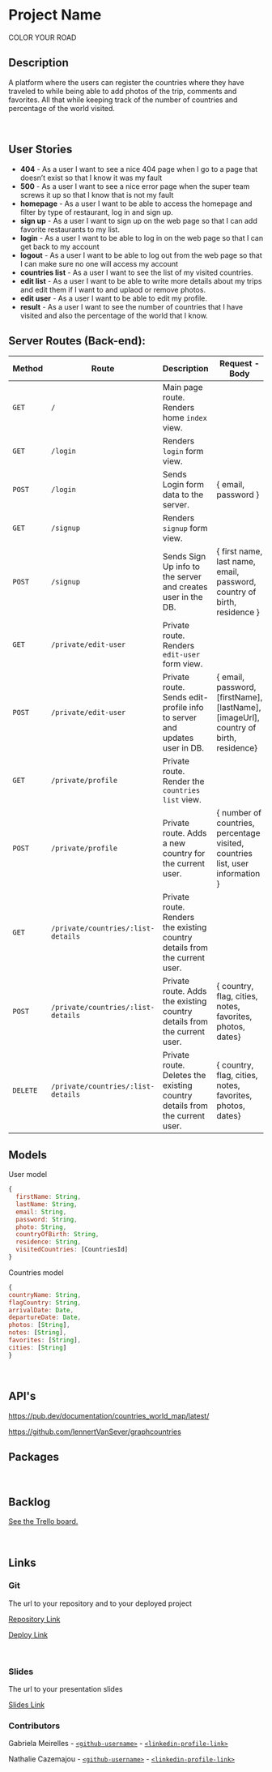 # Project Name

<!-- TRACKING TRAVELS -->

COLOR YOUR ROAD 
<br>

## Description

A platform where the users can register the countries where they have traveled to while being able to add photos of the trip, comments and favorites. All that while keeping track of the number of countries and percentage of the world visited.

<br>

## User Stories

- **404** - As a user I want to see a nice 404 page when I go to a page that doesn’t exist so that I know it was my fault
- **500** - As a user I want to see a nice error page when the super team screws it up so that I know that is not my fault
- **homepage** - As a user I want to be able to access the homepage and filter by type of restaurant, log in and sign up.
- **sign up** - As a user I want to sign up on the web page so that I can add favorite restaurants to my list.
- **login** - As a user I want to be able to log in on the web page so that I can get back to my account
- **logout** - As a user I want to be able to log out from the web page so that I can make sure no one will access my account
- **countries list** - As a user I want to see the list of my visited countries.
- **edit list** - As a user I want to be able to write more details about my trips and edit them if I want to and uplaod or remove photos.
- **edit user** - As a user I want to be able to edit my profile.
- **result** - As a user I want to see the number of countries that I have visited and also the percentage of the world that I know.
  <br>

## Server Routes (Back-end):

| **Method** | **Route**                          | **Description**                                                          | Request - Body                                           |
| ---------- | ---------------------------------- | ------------------------------------------------------------------------ | -------------------------------------------------------- |
| `GET`      | `/`                                | Main page route. Renders home `index` view.                              |                                                          |
| `GET`      | `/login`                           | Renders `login` form view.                                               |                                                          |
| `POST`     | `/login`                           | Sends Login form data to the server.                                     | { email, password }                                      |
| `GET`      | `/signup`                          | Renders `signup` form view.                                              |                                                          |
| `POST`     | `/signup`                          | Sends Sign Up info to the server and creates user in the DB.             | { first name, last name, email, password, country of birth, residence }                                      |
| `GET`      | `/private/edit-user`            | Private route. Renders `edit-user` form view.                         |                                                          |
| `POST`      | `/private/edit-user`            | Private route. Sends edit-profile info to server and updates user in DB. | { email, password, [firstName], [lastName], [imageUrl], country of birth, residence} |
| `GET`      | `/private/profile`               | Private route. Render the `countries list` view.                              |                                                          |
| `POST`     | `/private/profile`              | Private route. Adds a new country for the current user.                 | { number of countries, percentage visited, countries list, user information }                                 |
| `GET`   | `/private/countries/:list-details` | Private route. Renders the existing country details from the current user.      |    
| `POST`     | `/private/countries/:list-details`              | Private route. Adds the existing country details from the current user.                 | { country, flag, cities, notes, favorites, photos, dates}                                                       |
| `DELETE`     | `/private/countries/:list-details`              | Private route. Deletes the existing country details from the current user.                 | { country, flag, cities, notes, favorites, photos, dates}                                 |                          |                         |       |                                                                                                                                     


## Models

User model

```javascript
{
  firstName: String,
  lastName: String,
  email: String,
  password: String,
  photo: String,
  countryOfBirth: String,
  residence: String,
  visitedCountries: [CountriesId]
}

```

Countries model

```javascript
{
countryName: String,
flagCountry: String,
arrivalDate: Date,
departureDate: Date,
photos: [String],
notes: [String],
favorites: [String],
cities: [String]
}

```

<br>

## API's
https://pub.dev/documentation/countries_world_map/latest/

https://github.com/lennertVanSever/graphcountries
<br>

## Packages

<br>

## Backlog

[See the Trello board.](https://trello.com/b/Ni3giVKf/ironhackproject)

<br>

## Links

### Git

The url to your repository and to your deployed project

[Repository Link](https://github.com/gabimeirellesm/Project2)

[Deploy Link]()

<br>

### Slides

The url to your presentation slides

[Slides Link](https://docs.google.com/presentation/d/1P5FIi0vHZBUcgUtmt1M4_lLCO5dwdJ4UOgtJa4ehGfk/edit?usp=sharing)

### Contributors

Gabriela Meirelles - [`<github-username>`](https://github.com/gabimeirellesm) - [`<linkedin-profile-link>`](https://www.linkedin.com/in/gabriela-meirelles-martins/)

Nathalie Cazemajou - [`<github-username>`](https://github.com/natcaze) - [`<linkedin-profile-link>`](https://www.linkedin.com/in/nathalie-cazemajou/)
